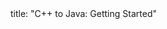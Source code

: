 <frontmatter>
title: "C++ to Java: Getting Started"
</frontmatter>

<include src="container-inPage-asFlat.md" boilerplate />